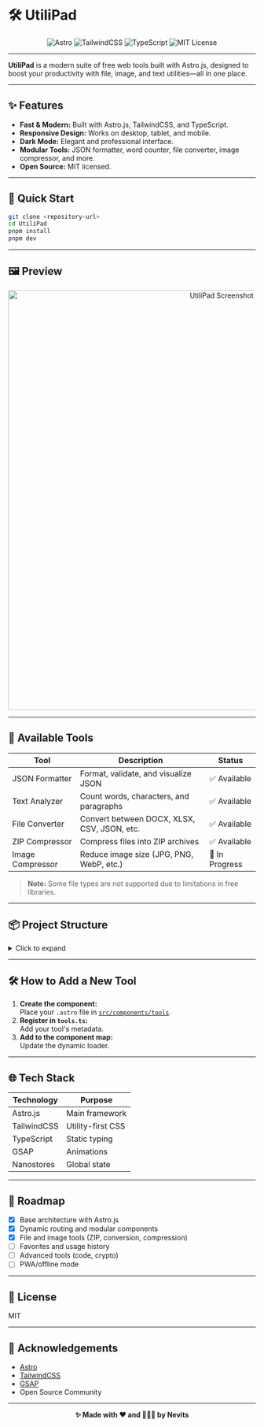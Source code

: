 # 🛠️ UtiliPad

<div align="center">
  <img src="https://img.shields.io/badge/Astro-5.13.9-ff5d01.svg" alt="Astro" />
  <img src="https://img.shields.io/badge/TailwindCSS-4.1.13-38bdf8.svg" alt="TailwindCSS" />
  <img src="https://img.shields.io/badge/TypeScript-Ready-3178c6.svg" alt="TypeScript" />
  <img src="https://img.shields.io/badge/license-MIT-blue.svg" alt="MIT License" />
</div>

---

**UtiliPad** is a modern suite of free web tools built with Astro.js, designed to boost your productivity with file, image, and text utilities—all in one place.

---

## ✨ Features

- **Fast & Modern:** Built with Astro.js, TailwindCSS, and TypeScript.
- **Responsive Design:** Works on desktop, tablet, and mobile.
- **Dark Mode:** Elegant and professional interface.
- **Modular Tools:** JSON formatter, word counter, file converter, image compressor, and more.
- **Open Source:** MIT licensed.

---

## 🚀 Quick Start

```bash
git clone <repository-url>
cd UtiliPad
pnpm install
pnpm dev
```

---

## 🖼️ Preview

<p align="center">
  <img src="https://www.utilipad.com/og/og-home-1236x853.png" alt="UtiliPad Screenshot" width="853"/>
</p>

---

## 🧰 Available Tools

| Tool             | Description                                 | Status         |
| ---------------- | ------------------------------------------- | -------------- |
| JSON Formatter   | Format, validate, and visualize JSON        | ✅ Available   |
| Text Analyzer    | Count words, characters, and paragraphs     | ✅ Available   |
| File Converter   | Convert between DOCX, XLSX, CSV, JSON, etc. | ✅ Available   |
| ZIP Compressor   | Compress files into ZIP archives            | ✅ Available   |
| Image Compressor | Reduce image size (JPG, PNG, WebP, etc.)    | 🔄 In Progress |

> **Note:** Some file types are not supported due to limitations in free libraries.

---

## 📦 Project Structure

<details>
<summary>Click to expand</summary>

- **astro.config.mjs, package.json, tsconfig.json, pnpm-lock.yaml:** Project configuration and dependencies.
- **db/**: Database configuration and seed scripts.
- **public/**: Static assets, icons, favicons, and manifest files served directly.
- **src/**: Main source code for the app:
  - **animate/**: Animation utilities and timelines.
  - **assets/**: Images and SVG icons used in the UI.
  - **components/**: UI components, shared elements, and tool modules.
  - **constants/**: Static configuration and tool definitions.
  - **content/**: Markdown and config for news and documentation.
  - **i18n/**: Internationalization (translations, helpers, locales).
  - **Layouts/**: Layout components for page structure.
  - **pages/**: Astro pages, API endpoints, and dynamic routes.
  - **stores/**: State management (e.g., modal state).
  - **styles/**: Global CSS and style utilities.
  - **types/**: TypeScript type definitions.
  - **utils/**: Utility functions (email, tools, etc).

</details>

---

## 🛠️ How to Add a New Tool

1. **Create the component:**  
   Place your `.astro` file in [`src/components/tools`](src/components/tools).
2. **Register in `tools.ts`:**  
   Add your tool's metadata.
3. **Add to the component map:**  
   Update the dynamic loader.

---

## 🌐 Tech Stack

| Technology  | Purpose           |
| ----------- | ----------------- |
| Astro.js    | Main framework    |
| TailwindCSS | Utility-first CSS |
| TypeScript  | Static typing     |
| GSAP        | Animations        |
| Nanostores  | Global state      |

---

## 📝 Roadmap

- [x] Base architecture with Astro.js
- [x] Dynamic routing and modular components
- [x] File and image tools (ZIP, conversion, compression)
- [ ] Favorites and usage history
- [ ] Advanced tools (code, crypto)
- [ ] PWA/offline mode

---

## 📄 License

MIT

---

## 🙏 Acknowledgements

- [Astro](https://astro.build/)
- [TailwindCSS](https://tailwindcss.com/)
- [GSAP](https://greensock.com/gsap/)
- Open Source Community

---

<div align="center">
  <strong>✨ Made with ❤️ and 🌿🚬💨 by Nevits</strong>
</div>
